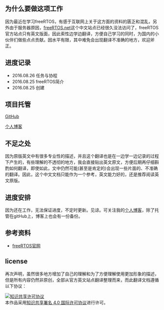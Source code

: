 ## 为什么要做这项工作
因为最近在学习freeRTOS，有感于互联网上关于这方面的资料的匮乏和混乱，另外由于服务器原因，[freeRTOS.net]()这个中文站点已经很久没法访问了，freeRTOS官方站点只有英文版面，因此索性边学边翻译，方便自己学习的同时，为国内的小伙伴们做些点点贡献。因水平有限，其中难免会出现翻译不准确的地方，欢迎斧正。

## 进度记录

- 2016.08.26 任务与协程
- 2016.08.25 freeRTOS简介
- 2016.08.25 创建


## 项目托管
[GitHub](https://github.com/tangguocheng/freeRTOS_Document)

[个人博客](http://www.xn--4gqa63c686ta68iba.ren/)

## 不足之处
因为原版英文中有很多专业性的描述，并且这个翻译也是在一边学一边记录的过程下产生的，有些理解的不透彻的地方，我会直接贴出英文原文，方便后期再仔细斟酌如何翻译，即使如此，文中仍然可能(甚至是肯定的)会出现一些片面的、不准确的翻译。因此，这个中文文档只能作为一个参考，英文能力好的，还是推荐阅读英文原版。

## 进度安排
因为还在工作，无法保证进度，不定时更新。见谅。可关注我的[个人博客](www.xn--4gqa63c686ta68iba.ren)，除了托管在gitHub上，博客上也会有一份备份。

## 参考资料
- [freeRTOS官网](wwww.freertos.org)

## license
再次声明，虽然很多地方增加了自己的理解和为了方便理解使用更加形象的描述，但是所有内容仍然非原创，全部从官方英文站点翻译整理而来，而此翻译文档遵循以下协议：

<a rel="license" href="http://creativecommons.org/licenses/by/4.0/"><img alt="知识共享许可协议" style="border-width:0" src="https://i.creativecommons.org/l/by/4.0/80x15.png" /></a><br />本作品采用<a rel="license" href="http://creativecommons.org/licenses/by/4.0/">知识共享署名 4.0 国际许可协议</a>进行许可。

